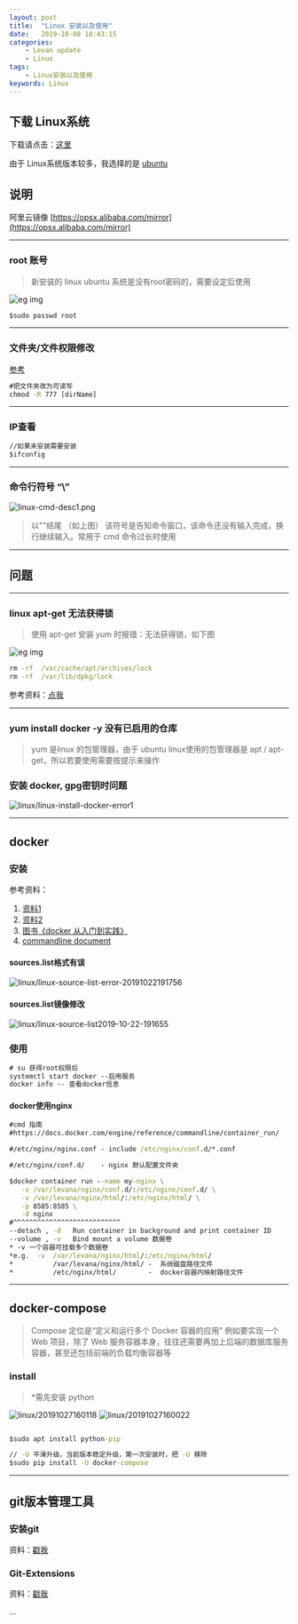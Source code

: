 ```yaml
---
layout: post  
title:  "Linux 安装以及使用"  
date:   2019-10-08 18:43:15
categories: 
    - Levan update
    - Linux
tags: 
    - Linux安装以及使用
keywords: Linux
---
```


## 下载 Linux系统

下载请点击：[这里](https://www.linux.org/pages/download/)  

由于 Linux系统版本较多，我选择的是 [ubuntu](https://ubuntu.com/download)

## 说明

阿里云镜像 [https://opsx.alibaba.com/mirror](https://opsx.alibaba.com/mirror)

---

### root 账号

> 新安装的 linux ubuntu 系统是没有root密码的，需要设定后使用

![eg img](/assets/linux/linux-sudo-root-password-cmd.png)

```cmd
$sudo passwd root
```

---

### 文件夹/文件权限修改

[参考](https://blog.csdn.net/bmbm546/article/details/6875972)

```cmd
#把文件夹改为可读写
chmod -R 777 [dirName]
```

---

### IP查看

```cmd
//如果未安装需要安装
$ifconfig
```

---

### 命令行符号 “\”

![linux-cmd-desc1.png](/assets/linux/linux-cmd-desc1.png)

> 以"\"结尾 （如上图）
> 该符号是告知命令窗口，该命令还没有输入完成，换行继续输入。常用于 cmd 命令过长时使用

---

<!--more -->

## 问题

---

### linux apt-get 无法获得锁

> 使用 apt-get 安装 yum 时报错：无法获得锁，如下图

![eg img](/assets/linux/linux-error1.png)

```cmd
rm -rf  /var/cache/apt/archives/lock
rm -rf  /var/lib/dpkg/lock
```

参考资料：[点我](https://blog.csdn.net/legendaryhaha/article/details/89361120)

---

### yum install docker -y 没有已启用的仓库

> yum 是linux 的包管理器，由于 ubuntu linux使用的包管理器是 apt / apt-get，所以若要使用需要按提示来操作

### 安装 docker, gpg密钥时问题

![linux/linux-install-docker-error1](/assets/linux/linux-install-docker-error1.png)

---

## docker

### 安装

参考资料：  

1. [资料1](https://philipzheng.gitbooks.io/docker_practice/content/install/ubuntu.html)  
2. [资料2](https://yeasy.gitbooks.io/docker_practice/install/ubuntu.html)
3. [图书《docker 从入门到实践》](https://yeasy.gitbooks.io/docker_practice/introduction/)
4. [commandline document](https://docs.docker.com/engine/reference/commandline)

#### sources.list格式有误

![linux/linux-source-list-error-20191022191756](/assets/linux/linux-source-list-error-20191022191756.png)

#### sources.list镜像修改

![linux/linux-source-list2019-10-22-191655](/assets/linux/linux-source-list2019-10-22-191655.png)

### 使用

```cmd
# su 获得root权限后
systemctl start docker --启用服务
docker info -- 查看docker信息
```

#### docker使用nginx

```cmd
#cmd 指南
#https://docs.docker.com/engine/reference/commandline/container_run/

#/etc/nginx/nginx.conf - include /etc/nginx/conf.d/*.conf

#/etc/nginx/conf.d/    - nginx 默认配置文件夹

$docker container run --name my-nginx \
   -v /var/levana/nginx/conf.d/:/etc/nginx/conf.d/ \
   -v /var/levana/nginx/html/:/etc/nginx/html/ \
   -p 8585:8585 \
   -d nginx
#^^^^^^^^^^^^^^^^^^^^^^^^^^^
--detach , -d	Run container in background and print container ID
--volume , -v	Bind mount a volume 数据卷
* -v 一个容器可挂载多个数据卷
*e.g.  -v  /var/levana/nginx/html/:/etc/nginx/html/
*          /var/levana/nginx/html/ -  系统磁盘路径文件
*          /etc/nginx/html/        -  docker容器内映射路径文件

```

---

## docker-compose

> Compose 定位是“定义和运行多个 Docker 容器的应用”
> 例如要实现一个 Web 项目，除了 Web 服务容器本身，往往还需要再加上后端的数据库服务容器，甚至还包括前端的负载均衡容器等

### install

> *需先安装 python

![linux/20191027160118](/assets/linux/20191027160118.png)
![linux/20191027160022](/assets/linux/20191027160022.png)

```cmd

$sudo apt install python-pip

// -U 平滑升级，当前版本稳定升级，第一次安装时，把 -U 移除
$sudo pip install -U docker-compose


```

---

## git版本管理工具

### 安装git

资料：[戳我](https://git-scm.com/book/en/v2/Getting-Started-Installing-Git)

### Git-Extensions

资料：[戳我](https://github.com/gitextensions/gitextensions/wiki/How-To:-run-Git-Extensions-on-Linux)

...
